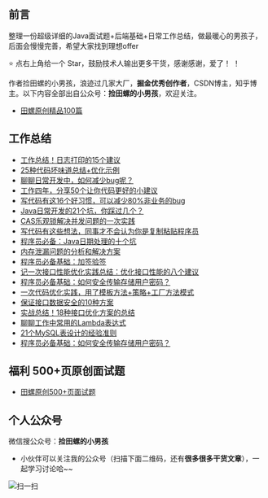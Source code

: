 ## 前言

整理一份超级详细的Java面试题+后端基础+日常工作总结，做最暖心的男孩子，后面会慢慢完善，希望大家找到理想offer

⭐ 点右上角给一个 Star，鼓励技术人输出更多干货，感谢感谢，爱了！ ！

作者捡田螺的小男孩，浪迹过几家大厂，**掘金优秀创作者**，CSDN博主，知乎博主。以下内容全部出自公众号：**捡田螺的小男孩**，欢迎关注。

- [田螺原创精品100篇](https://mp.weixin.qq.com/s?__biz=Mzg3NzU5NTIwNg==&amp;mid=2247497536&amp;idx=1&amp;sn=3ac9934f607d79e51457fd01f4c8a4ef&amp;chksm=cf222869f855a17fc30c744e5b7ccdeca407f3b7ddcca46bae1c93b1436ffc6fe417ccb8aef4&token=1990771297&lang=zh_CN#rd)

## 工作总结

- [工作总结！日志打印的15个建议](https://mp.weixin.qq.com/s?__biz=Mzg3NzU5NTIwNg==&mid=2247494838&idx=1&sn=cdb15fd346bddf3f8c1c99f0efbd67d8&chksm=cf22339ff855ba891616c79d4f4855e228e34a9fb45088d7acbe421ad511b8d090a90f5b019f&token=162724582&lang=zh_CN&scene=21#wechat_redirect)
- [25种代码坏味道总结+优化示例](https://mp.weixin.qq.com/s?__biz=Mzg3NzU5NTIwNg==&mid=2247490148&idx=1&sn=00a181bf74313f751b3ea15ebc303545&chksm=cf21c54df8564c5bc5b4600fce46619f175f7ae557956f449629c470a08e20580feef4ea8d53&token=162724582&lang=zh_CN&scene=21#wechat_redirect)
- [聊聊日常开发中，如何减少bug呢？](https://mp.weixin.qq.com/s?__biz=Mzg3NzU5NTIwNg==&mid=2247490662&idx=1&sn=d38a090611af7f64ee3c6a31331d5228&chksm=cf21c34ff8564a59e505e6edf3065a0fc506c6d2c96f492c8d8873cd46dedbe0704e43cb9c2e&token=1990771297&lang=zh_CN#rd)
- [工作四年，分享50个让你代码更好的小建议](https://mp.weixin.qq.com/s?__biz=Mzg3NzU5NTIwNg==&mid=2247488708&idx=1&sn=6e2e0a740f5d42a59641487a0bf1e3bf&chksm=cf21cbedf85642fbb485fa1c7bf9af21923d8503f2542b6f8283ce79ddc683f7d9e45da83100&token=162724582&lang=zh_CN&scene=21#wechat_redirect)
- [写代码有这16个好习惯，可以减少80%非业务的bug](https://mp.weixin.qq.com/s?__biz=Mzg3NzU5NTIwNg==&mid=2247488097&idx=1&sn=eaca1f92ca3ccd9de00dbc4ef3e4029a&chksm=cf21cd48f856445e4cc24c1f8bcf18d1479bad0a37a87a2fb70717d8a4e65dcf7b4d5f83d24f&token=162724582&lang=zh_CN&scene=21#wechat_redirect)
- [Java日常开发的21个坑，你踩过几个？](https://mp.weixin.qq.com/s?__biz=Mzg3NzU5NTIwNg==&mid=2247488115&idx=1&sn=bdd4a4ca36bc7ea902106d058e8537fb&chksm=cf21cd5af856444cb36af600705615454b0aaa2b289b97ddb52d594556ac07a1915b73ecce19&token=162724582&lang=zh_CN&scene=21#wechat_redirect)
- [CAS乐观锁解决并发问题的一次实践](https://mp.weixin.qq.com/s?__biz=Mzg3NzU5NTIwNg==&mid=2247487937&idx=1&sn=206a37bf6d6a7aa1d05674c479ed7a72&chksm=cf21cee8f85647fe7a082049a41c0f640f54976d2cdf4302b24c5517ca42b854eb84b13ece10&token=1990771297&lang=zh_CN#rd)
- [写代码有这些想法，同事才不会认为你是复制粘贴程序员](https://mp.weixin.qq.com/s?__biz=Mzg3NzU5NTIwNg==&mid=2247487961&idx=1&sn=e646231067968d9f58e6665914293f9a&chksm=cf21cef0f85647e6f3ff2feece004ac3bd979e37fe45103c88d0f299dfe632a5cf6dd547c1d9&token=162724582&lang=zh_CN&scene=21#wechat_redirect)
- [程序员必备：Java日期处理的十个坑](https://mp.weixin.qq.com/s?__biz=Mzg3NzU5NTIwNg==&mid=2247487973&idx=1&sn=0f713413098fb579e5f200b829f71e89&chksm=cf21ceccf85647da450765d79bf5943da551c3be950447063b9f8c77c21bf2a39b99387a949b&token=162724582&lang=zh_CN&scene=21#wechat_redirect)
- [内存泄漏问题的分析和解决方案](https://mp.weixin.qq.com/s?__biz=Mzg3NzU5NTIwNg==&mid=2247487986&idx=1&sn=d681a585ac489703788e3baa48eb9aa3&chksm=cf21cedbf85647cd23bbab9dfec63e6877f83c34efb19bd16075d5d90fea91d3f4a20fc77921&token=162724582&lang=zh_CN&scene=21#wechat_redirect)
- [程序员必备基础：加签验签](https://mp.weixin.qq.com/s?__biz=Mzg3NzU5NTIwNg==&mid=2247488022&idx=1&sn=70484a48173d36006c8db1dfb74ab64d&chksm=cf21cd3ff8564429a1205f6c1d78757faae543111c8461d16c71aaee092fe3e0fed870cc5e0e&token=162724582&lang=zh_CN&scene=21#wechat_redirect)
- [记一次接口性能优化实践总结：优化接口性能的八个建议](https://mp.weixin.qq.com/s?__biz=Mzg3NzU5NTIwNg==&mid=2247488004&idx=1&sn=00840efd9c0bd0a7f172b59eb2ca130f&chksm=cf21cd2df856443bf21d8e09cfe5c8452ecaf82e3c2210fca3b28829ded04defddcf63c0a59b&token=162724582&lang=zh_CN&scene=21#wechat_redirect)
- [程序员必备基础：如何安全传输存储用户密码？](https://mp.weixin.qq.com/s?__biz=Mzg3NzU5NTIwNg==&mid=2247488117&idx=1&sn=5d3d0eda0ed45f3f576e211de31ca3a9&chksm=cf21cd5cf856444af1407a94a2abf445265ca7c5f5855cfa1c223cb209e99040c7889621f231&token=162724582&lang=zh_CN&scene=21#wechat_redirect)
- [一次代码优化实践，用了模板方法+策略+工厂方法模式](https://mp.weixin.qq.com/s?__biz=Mzg3NzU5NTIwNg==&mid=2247488061&idx=1&sn=1d9ab7954b03521ab81ecf033c0e5e50&chksm=cf21cd14f8564402b213f0ef908bbdb0e12fed4b281c5803b8e539cacb1551654194becfb7d6&token=162724582&lang=zh_CN&scene=21#wechat_redirect)
- [保证接口数据安全的10种方案](https://mp.weixin.qq.com/s?__biz=Mzg3NzU5NTIwNg==&amp;mid=2247500285&amp;idx=1&amp;sn=7d0723f25d46e858859cfd79acb6fb9d&amp;chksm=cf221ed4f85597c2093f81baa5fdedc65817bf2d23a7951236836b0f54c2335695cbed61cd13&token=1990771297&lang=zh_CN#rd)
- [实战总结！18种接口优化方案的总结](https://mp.weixin.qq.com/s?__biz=MzkyMzU5Mzk1NQ==&amp;mid=2247506674&amp;idx=1&amp;sn=8b2914d9aafa334029495b029b69d0b6&amp;chksm=c1e0277ef697ae68e8c2bffe4bd7d9849be3165ef1a20286538f6a7569a6ba0879d517d55b87&token=337310304&lang=zh_CN#rd)
- [聊聊工作中常用的Lambda表达式](https://mp.weixin.qq.com/s?__biz=MzkyMzU5Mzk1NQ==&amp;mid=2247506654&amp;idx=1&amp;sn=4835e9f486e643765d4ad3b3fc93e079&amp;chksm=c1e02752f697ae442f62fc122d7604f4b01979f6d1665df414bb499fd8ba211335ebc503c368&token=337310304&lang=zh_CN#rd)
- [21个MySQL表设计的经验准则](https://mp.weixin.qq.com/s?__biz=MzkyMzU5Mzk1NQ==&amp;mid=2247506621&amp;idx=1&amp;sn=afca898cb461827054d706a92f9b9250&amp;chksm=c1e02731f697ae27a83e5637ee2184d1e26e5090caeaa58121d3cf5afab7d4d5832cac6d171a&token=337310304&lang=zh_CN#rd)
- [程序员必备基础：如何安全传输存储用户密码？](https://mp.weixin.qq.com/s?__biz=MzkyMzU5Mzk1NQ==&mid=2247506023&idx=1&sn=b96dde436c1c9fe4bda745ca5ca1b170&source=41#wechat_redirect)

## 福利 500+页原创面试题

- [田螺原创500+页面试题](https://mp.weixin.qq.com/s?__biz=Mzg3NzU5NTIwNg==&mid=2247499943&idx=1&sn=fe869c0a97a306e42830336fe74e17a6&chksm=cf221f8ef8559698781709bfbccbb85087286e48434905fb18bec3a3ec0af7329c2a1632c230&token=1990771297&lang=zh_CN#rd)


## 个人公众号

微信搜公众号：**捡田螺的小男孩**

- 小伙伴可以关注我的公众号（扫描下面二维码，还有**很多很多干货文章**），一起学习讨论哈~~

![扫一扫](https://user-images.githubusercontent.com/20244922/179399354-8a9fd2a8-42ba-4303-9ce5-04891e899e6d.png)
